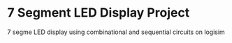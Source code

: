 # 7 Segment LED Display Project
7 segme LED display using combinational and sequential circuits on logisim
